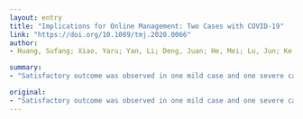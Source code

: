 ```yaml
---
layout: entry
title: "Implications for Online Management: Two Cases with COVID-19"
link: "https://doi.org/10.1089/tmj.2020.0066"
author:
- Huang, Sufang; Xiao, Yaru; Yan, Li; Deng, Juan; He, Mei; Lu, Jun; Ke, Shun

summary:
- "Satisfactory outcome was observed in one mild case and one severe case of COVID-19 pneumonia. Using the online/offline multidisciplinary quarantine observation form, online monitoring, an....... Online monitoring form and online monitoring form were used for the use of the online-offline quarantine form. Satisfy outcome observed in a mild case. was observed. in one case and a severe case, a symptom was observed... The use of a non-committanced in one severe and one mild. results were observed in 1 mild and one."

original:
- "Satisfactory outcome was observed in one mild case and one severe case of COVID-19 pneumonia after the use of the online/offline multidisciplinary quarantine observation form, online monitoring, an..."
---
```


